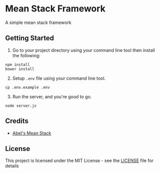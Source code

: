 # Mean Stack Framework

A simple mean stack framework

## Getting Started

1. Go to your project directory using your command line tool then install the following:

```
npm install
bower install
```

2. Setup `.env` file using your command line tool.

```
cp .env.example .env
```

3. Run the server, and you're good to go.

```
node server.js
```

## Credits

  - [Abel's Mean Stack](https://github.com/abelardovaje/mean-stack-chat-room)

## License

This project is licensed under the MIT License - see the [LICENSE](https://github.com/jcmlumacad/mean-stack-framework/blob/master/LICENSE) file for details

